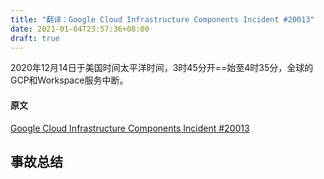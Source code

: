 ```yaml
---
title: "翻译：Google Cloud Infrastructure Components Incident #20013"
date: 2021-01-04T23:57:36+08:00
draft: true
---
```


2020年12月14日于美国时间太平洋时间，3时45分开==始至4时35分，全球的GCP和Workspace服务中断。

<!--more-->

#### 原文

[Google Cloud Infrastructure Components Incident #20013](https://status.cloud.google.com/incident/zall/20013#20013005)

## 事故总结